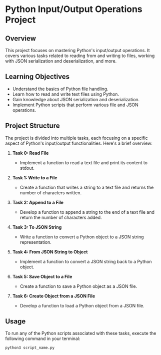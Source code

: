 
# Python Input/Output Operations Project

## Overview
This project focuses on mastering Python's input/output operations. It covers various tasks related to reading from and writing to files, working with JSON serialization and deserialization, and more.

## Learning Objectives
- Understand the basics of Python file handling.
- Learn how to read and write text files using Python.
- Gain knowledge about JSON serialization and deserialization.
- Implement Python scripts that perform various file and JSON operations.

## Project Structure
The project is divided into multiple tasks, each focusing on a specific aspect of Python's input/output functionalities. Here's a brief overview:

1. **Task 0: Read File**
   - Implement a function to read a text file and print its content to stdout.

2. **Task 1: Write to a File**
   - Create a function that writes a string to a text file and returns the number of characters written.

3. **Task 2: Append to a File**
   - Develop a function to append a string to the end of a text file and return the number of characters added.

4. **Task 3: To JSON String**
   - Write a function to convert a Python object to a JSON string representation.

5. **Task 4: From JSON String to Object**
   - Implement a function to convert a JSON string back to a Python object.

6. **Task 5: Save Object to a File**
   - Create a function to save a Python object as a JSON file.

7. **Task 6: Create Object from a JSON File**
   - Develop a function to load a Python object from a JSON file.

## Usage
To run any of the Python scripts associated with these tasks, execute the following command in your terminal:
```bash
python3 script_name.py

